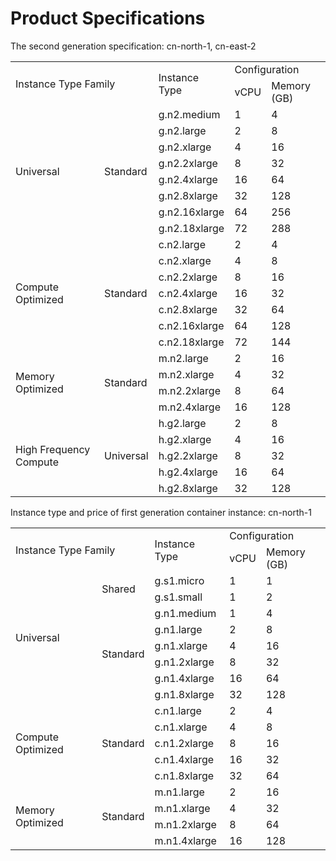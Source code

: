 
# Product Specifications

The second generation specification: cn-north-1, cn-east-2

<table>
   <tr>
      <td rowspan="2" colspan="2">Instance Type Family</td>
      <td rowspan="2">Instance Type</td>
      <td colspan="2">Configuration</td>
   </tr>
   <tr>
   <td>vCPU</td>
      <td>Memory (GB)</td>      
   </tr>
   <tr>
      <td rowspan="8">Universal</td>
      <td rowspan="8">Standard</td>
      <td>g.n2.medium</td>
      <td>1</td>
      <td>4</td>
   </tr>
   <tr>
      <td>g.n2.large</td>
      <td>2</td>
      <td>8</td>
   </tr>
   <tr>
      <td>g.n2.xlarge</td>
      <td>4</td>
      <td>16</td>
   </tr>
   <tr>
      <td>g.n2.2xlarge</td>
      <td>8</td>
      <td>32</td>
   </tr>
   <tr>
     <td>g.n2.4xlarge</td>
      <td>16</td>
      <td>64</td>
   </tr>
   <tr>
     <td>g.n2.8xlarge</td>
      <td>32</td>
      <td>128</td》
   </tr>
   <tr>
     <td>g.n2.16xlarge</td>
      <td>64</td>
      <td>256</td>
   </tr>
   <tr> 
      <td>g.n2.18xlarge</td>
      <td>72</td>
      <td>288</td>
   </tr>
   <tr>
      <td rowspan="7">Compute Optimized</td>
      <td rowspan="7">Standard</td>
      <td>c.n2.large</td>
      <td>2</td>
      <td>4</td>
   </tr>
   <tr>
     <td>c.n2.xlarge</td>
      <td>4</td>
      <td>8</td>
   </tr>
   <tr>
     <td>c.n2.2xlarge</td>
      <td>8</td>
      <td>16</td>
   </tr>
   <tr>
      <td>c.n2.4xlarge</td>
      <td>16</td>
      <td>32</td>
   </tr>
   <tr>
     <td>c.n2.8xlarge</td>
      <td>32</td>
      <td>64</td>
   </tr>
   <tr>
     <td>c.n2.16xlarge</td>
      <td>64</td>
      <td>128</td>
   </tr>
   <tr>
     <td>c.n2.18xlarge</td>
      <td>72</td>
      <td>144</td>
   </tr>
   <tr> 
      <td rowspan="4">Memory Optimized</td>
      <td rowspan="4">Standard</td>
      <td>m.n2.large</td>
      <td>2</td>
      <td>16</td>
   </tr>
   <tr>
     <td>m.n2.xlarge</td>
      <td>4</td>
      <td>32</td>
   </tr>
   <tr>
      <td>m.n2.2xlarge</td>
      <td>8</td>
      <td>64</td>
   </tr>
   <tr>
      <td>m.n2.4xlarge</td>
      <td>16</td>
      <td>128</td>
   </tr>
   <tr>
      <td rowspan="5">High Frequency Compute</td>
      <td rowspan="5">Universal</td>
      <td>h.g2.large</td>
      <td>2</td>
      <td>8</td>
   </tr>
   <tr>
     <td>h.g2.xlarge</td>
      <td>4</td>
      <td>16</td>
   </tr>
   <tr>
      <td>h.g2.2xlarge</td>
      <td>8</td>
      <td>32</td>
   </tr>
   <tr>
     <td>h.g2.4xlarge</td>
      <td>16</td>
      <td>64</td>
   </tr>
   <tr>
     <td>h.g2.8xlarge</td>
      <td>32</td>
      <td>128</td>
   </tr>
   <tr>
</table>
Instance type and price of first generation container instance: cn-north-1
<table>
   <tr>
      <td rowspan="2" colspan="2">Instance Type Family</td>
      <td rowspan="2">Instance Type</td>
      <td colspan="2">Configuration</td>
   </tr>
   <tr>
   <td>vCPU</td>
      <td>Memory (GB)</td>      
   </tr>
   <tr>
      <td rowspan="8">Universal</td>
      <td rowspan="2">Shared</td>
      <td>g.s1.micro</td>
      <td>1</td>
      <td>1</td>
   </tr>
   <tr>
      <td>g.s1.small</td>
      <td>1</td>
      <td>2</td>
   </tr>
   <tr>
      <td rowspan="6">Standard</td>
     <td>g.n1.medium</td>
      <td>1</td>
      <td>4</td>
   </tr>
   <tr>
      <td>g.n1.large</td>
      <td>2</td>
      <td>8</td>
   </tr>
   <tr> 
      <td>g.n1.xlarge</td>
      <td>4</td>
      <td>16</td>
   </tr>
   <tr>  
      <td>g.n1.2xlarge</td>
      <td>8</td>
      <td>32</td>
   </tr>
   <tr>
     <td>g.n1.4xlarge</td>
      <td>16</td>
      <td>64</td>
   </tr>
   <tr> 
      <td>g.n1.8xlarge</td>
      <td>32</td>
      <td>128</td>
   </tr>
   <tr>
      <td rowspan="5">Compute Optimized</td>
      <td rowspan="5">Standard</td>
      <td>c.n1.large</td>
      <td>2</td>
      <td>4</td>
   </tr>
   <tr>
     <td>c.n1.xlarge</td>
      <td>4</td>
      <td>8</td>
   </tr>
   <tr>
      <td>c.n1.2xlarge</td>
      <td>8</td>
      <td>16</td>
   </tr>
   <tr>
      <td>c.n1.4xlarge</td>
      <td>16</td>
      <td>32</td>
   </tr>
   <tr>
     <td>c.n1.8xlarge</td>
      <td>32</td>
      <td>64</td>
   </tr>
   <tr>
      <td rowspan="4">Memory Optimized</td>
      <td rowspan="4">Standard</td>
      <td>m.n1.large</td>
      <td>2</td>
      <td>16</td>
   </tr>
   <tr>
     <td>m.n1.xlarge</td>
      <td>4</td>
      <td>32</td>
   </tr>
   <tr>
      <td>m.n1.2xlarge</td>
      <td>8</td>
      <td>64</td>
   </tr>
   <tr>
      <td>m.n1.4xlarge</td>
      <td>16</td>
      <td>128</td>
   </tr>
   <tr>
</table>

